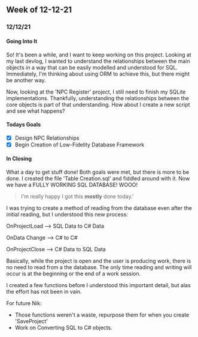 ## Week of 12-12-21
### 12/12/21
#### Going Into It
So! It's been a while, and I want to keep working on this project.
Looking at my last devlog, I wanted to understand the relationships between the main objects in a way that can be easily
modelled and understood for SQL.
Immediately, I'm thinking about using ORM to achieve this, but there might be another way.

Now, looking at the 'NPC Register' project, I still need to finish my SQLite implementations.
Thankfully, understanding the relationships between the core objects is part of that understanding.
How about I create a new script and see what happens?

#### Todays Goals
- [x] Design NPC Relationships
- [x] Begin Creation of Low-Fidelity Database Framework

#### In Closing
What a day to get stuff done!
Both goals were met, but there is more to be done.
I created the file 'Table Creation.sql' and fiddled around with it.
Now we have a FULLY WORKING SQL DATABASE!
WOOO!
> I'm really happy I got this __mostly__ done today.'

I was trying to create a method of reading from the database even after
the initial reading, but I understood this new process:

OnProjectLoad --> SQL Data to C# Data

OnData Change --> C# to C#

OnProjectClose --> C# Data to SQL Data

Basically, while the project is open and the user is producing work,
there is no need to read from a the database. The only time reading and
writing will occur is at the beginning or the end of a work session.

I created a few functions before I understood this important detail,
but alas the effort has not been in vain.

For future Nik:
- Those functions weren't a waste, repurpose them for when you create
'SaveProject'
- Work on Converting SQL to C# objects.
